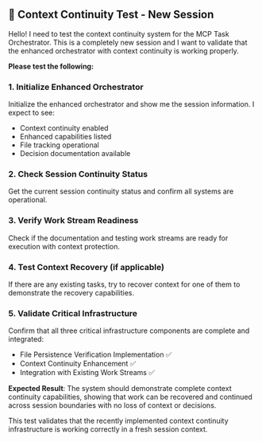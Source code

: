 ## 🧪 Context Continuity Test - New Session

Hello! I need to test the context continuity system for the MCP Task Orchestrator. This is a completely new session and I want to validate that the enhanced orchestrator with context continuity is working properly.

**Please test the following:**

### 1. Initialize Enhanced Orchestrator
Initialize the enhanced orchestrator and show me the session information. I expect to see:
- Context continuity enabled
- Enhanced capabilities listed  
- File tracking operational
- Decision documentation available

### 2. Check Session Continuity Status
Get the current session continuity status and confirm all systems are operational.

### 3. Verify Work Stream Readiness
Check if the documentation and testing work streams are ready for execution with context protection.

### 4. Test Context Recovery (if applicable)
If there are any existing tasks, try to recover context for one of them to demonstrate the recovery capabilities.

### 5. Validate Critical Infrastructure
Confirm that all three critical infrastructure components are complete and integrated:
- File Persistence Verification Implementation ✅
- Context Continuity Enhancement ✅  
- Integration with Existing Work Streams ✅

**Expected Result**: The system should demonstrate complete context continuity capabilities, showing that work can be recovered and continued across session boundaries with no loss of context or decisions.

This test validates that the recently implemented context continuity infrastructure is working correctly in a fresh session context.
